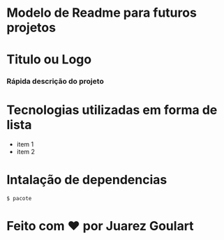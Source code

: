 # Modelo de Readme para futuros projetos

# Titulo ou Logo

### Rápida descrição do projeto

# Tecnologias utilizadas em forma de lista

- item 1
- item 2

# Intalação de dependencias

```
$ pacote
```

# Feito com ❤️ por Juarez Goulart